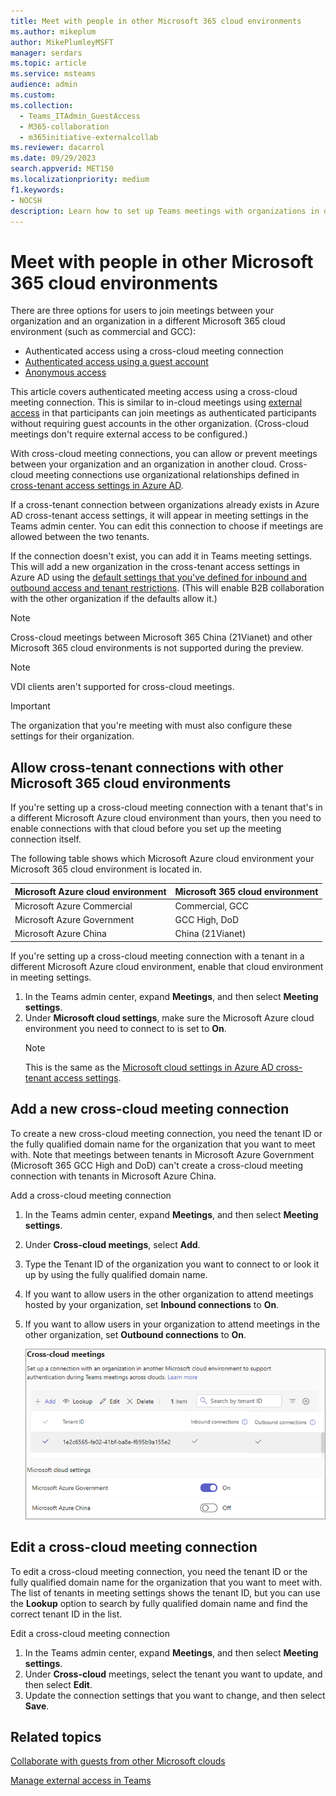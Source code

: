 ```yaml
---
title: Meet with people in other Microsoft 365 cloud environments
ms.author: mikeplum
author: MikePlumleyMSFT
manager: serdars
ms.topic: article
ms.service: msteams
audience: admin
ms.custom: 
ms.collection: 
  - Teams_ITAdmin_GuestAccess
  - M365-collaboration
  - m365initiative-externalcollab
ms.reviewer: dacarrol
ms.date: 09/29/2023
search.appverid: MET150
ms.localizationpriority: medium
f1.keywords:
- NOCSH
description: Learn how to set up Teams meetings with organizations in other Microsoft 365 cloud environments (for example, between commercial and DoD).
---
```


# Meet with people in other Microsoft 365 cloud environments

There are three options for users to join meetings between your organization and an organization in a different Microsoft 365 cloud environment (such as commercial and GCC):

- Authenticated access using a cross-cloud meeting connection
- [Authenticated access using a guest account](/microsoft-365/solutions/collaborate-guests-cross-cloud)
- [Anonymous access](anonymous-users-in-meetings.md)

This article covers authenticated meeting access using a cross-cloud meeting connection. This is similar to in-cloud meetings using [external access](trusted-organizations-external-meetings-chat.md) in that participants can join meetings as authenticated participants without requiring guest accounts in the other organization. (Cross-cloud meetings don't require external access to be configured.)

With cross-cloud meeting connections, you can allow or prevent meetings between your organization and an organization in another cloud. Cross-cloud meeting connections use organizational relationships defined in [cross-tenant access settings in Azure AD](/azure/active-directory/external-identities/cross-tenant-access-settings-b2b-collaboration).

If a cross-tenant connection between organizations already exists in Azure AD cross-tenant access settings, it will appear in meeting settings in the Teams admin center. You can edit this connection to choose if meetings are allowed between the two tenants.

If the connection doesn't exist, you can add it in Teams meeting settings. This will add a new organization in the cross-tenant access settings in Azure AD using the [default settings that you've defined for inbound and outbound access and tenant restrictions](/azure/active-directory/external-identities/cross-tenant-access-settings-b2b-collaboration#configure-default-settings). (This will enable B2B collaboration with the other organization if the defaults allow it.)

> [!NOTE]
> Cross-cloud meetings between Microsoft 365 China (21Vianet) and other Microsoft 365 cloud environments is not supported during the preview.

> [!NOTE]
> VDI clients aren't supported for cross-cloud meetings.

> [!IMPORTANT]
> The organization that you're meeting with must also configure these settings for their organization.

## Allow cross-tenant connections with other Microsoft 365 cloud environments

If you're setting up a cross-cloud meeting connection with a tenant that's in a different Microsoft Azure cloud environment than yours, then you need to enable connections with that cloud before you set up the meeting connection itself.

The following table shows which Microsoft Azure cloud environment your Microsoft 365 cloud environment is located in.

|Microsoft Azure cloud environment|Microsoft 365 cloud environment|
|:--------------------------------|:------------------------------|
|Microsoft Azure Commercial|Commercial, GCC|
|Microsoft Azure Government|GCC High, DoD|
|Microsoft Azure China|China (21Vianet)|

If you're setting up a cross-cloud meeting connection with a tenant in a different Microsoft Azure cloud environment, enable that cloud environment in meeting settings.

1. In the Teams admin center, expand **Meetings**, and then select **Meeting settings**.
1. Under **Microsoft cloud settings**, make sure the Microsoft Azure cloud environment you need to connect to is set to **On**.
    > [!NOTE]
    > This is the same as the [Microsoft cloud settings in Azure AD cross-tenant access settings](/azure/active-directory/external-identities/cross-cloud-settings).

## Add a new cross-cloud meeting connection

To create a new cross-cloud meeting connection, you need the tenant ID or the fully qualified domain name for the organization that you want to meet with. Note that meetings between tenants in Microsoft Azure Government (Microsoft 365 GCC High and DoD) can't create a cross-cloud meeting connection with tenants in Microsoft Azure China.

Add a cross-cloud meeting connection

1. In the Teams admin center, expand **Meetings**, and then select **Meeting settings**.
1. Under **Cross-cloud meetings**, select **Add**.
1. Type the Tenant ID of the organization you want to connect to or look it up by using the fully qualified domain name.
1. If you want to allow users in the other organization to attend meetings hosted by your organization, set **Inbound connections** to **On**.
1. If you want to allow users in your organization to attend meetings in the other organization, set **Outbound connections** to **On**.

    ![Screenshot of cross-cloud meetings settings in the Teams admin center.](media/cross-cloud-meetings-settings.png)

## Edit a cross-cloud meeting connection

To edit a cross-cloud meeting connection, you need the tenant ID or the fully qualified domain name for the organization that you want to meet with. The list of tenants in meeting settings shows the tenant ID, but you can use the **Lookup** option to search by fully qualified domain name and find the correct tenant ID in the list.

Edit a cross-cloud meeting connection

1. In the Teams admin center, expand **Meetings**, and then select **Meeting settings**.
1. Under **Cross-cloud** meetings, select the tenant you want to update, and then select **Edit**.
1. Update the connection settings that you want to change, and then select **Save**.

## Related topics

[Collaborate with guests from other Microsoft clouds](/microsoft-365/solutions/collaborate-guests-cross-cloud)

[Manage external access in Teams](manage-external-access.md)
